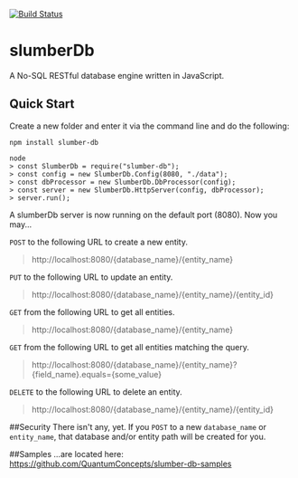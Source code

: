 [![Build Status](https://travis-ci.org/QuantumConcepts/slumber-db.svg?branch=master)](https://travis-ci.org/QuantumConcepts/slumber-db)

# slumberDb
A No-SQL RESTful database engine written in JavaScript.

## Quick Start
Create a new folder and enter it via the command line and do the following:

    npm install slumber-db
    
    node
    > const SlumberDb = require("slumber-db");
    > const config = new SlumberDb.Config(8080, "./data");
    > const dbProcessor = new SlumberDb.DbProcessor(config);
    > const server = new SlumberDb.HttpServer(config, dbProcessor);
    > server.run();

A slumberDb server is now running on the default port (8080). Now you may...

`POST` to the following URL to create a new entity.
> http://localhost:8080/{database_name}/{entity_name}
	
`PUT` to the following URL to update an entity.
> http://localhost:8080/{database_name}/{entity_name}/{entity_id}
	
`GET` from the following URL to get all entities.
> http://localhost:8080/{database_name}/{entity_name}
	
`GET` from the following URL to get all entities matching the query.
> http://localhost:8080/{database_name}/{entity_name}?{field_name}.equals={some_value}
	
`DELETE` to the following URL to delete an entity.
> http://localhost:8080/{database_name}/{entity_name}/{entity_id}

##Security
There isn't any, yet. If you `POST` to a new `database_name` or `entity_name`, that database and/or entity path will be created for you.

##Samples
...are located here: https://github.com/QuantumConcepts/slumber-db-samples
